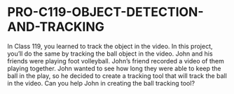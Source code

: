 # PRO-C119-OBJECT-DETECTION-AND-TRACKING
In Class 119, you learned to track the object in the video. In this project, you’ll do the same by tracking the ball object in the video.
John and his friends were playing foot volleyball. John’s friend recorded a video of them playing together. 
John wanted to see how long they were able to keep the ball in the play, so he decided to create a tracking tool that will track the ball in the video.
Can you help John in creating the ball tracking tool?
